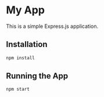 # My App

This is a simple Express.js application.

## Installation

```bash
npm install
```

## Running the App

```bash
npm start
```
